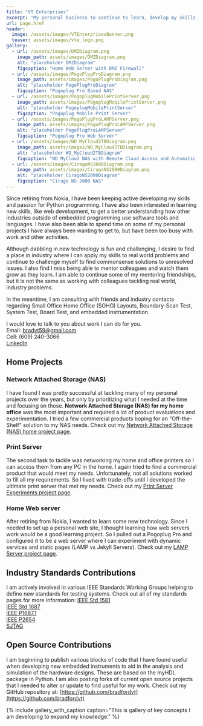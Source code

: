 ```yaml
---
title: "VT Enterprises"
excerpt: "My personal business to continue to learn, develop my skills, mentor, advise and consult on special industry topics, and make an impact on industry and those around me."
url: page.href
header:
  image: /assets/images/VTEnterprisesBanner.png
  teaser: assets/images/vte_logo.png
gallery:
  - url: /assets/images/DMZDiagram.png
    image_path: assets/images/DMZDiagram.png
    alt: "placeholder DMZDiagram"
    figcaption: "Home Web Server with DMZ Firewall"
  - url: /assets/images/PogoPlugProDiagram.png
    image_path: assets/images/PogoPlugProDiagram.png
    alt: "placeholder PogoPlugProDiagram"
    figcaption: "Pogoplug Pro Based NAS"
  - url: /assets/images/PogoplugMobilePrintServer.png
    image_path: assets/images/PogoplugMobilePrintServer.png
    alt: "placeholder PogoplugMobilePrintServer"
    figcaption: "Pogoplug Mobile Print Server"
  - url: /assets/images/PogoPlugProLAMPServer.png
    image_path: assets/images/PogoPlugProLAMPServer.png
    alt: "placeholder PogoPlugProLAMPServer"
    figcaption: "Pogoplug Pro Web Server"
  - url: /assets/images/WD_MyCloud2TBDiagram.png
    image_path: assets/images/WD_MyCloud2TBDiagram.png
    alt: "placeholder WD_MyCloud2TBDiagram"
    figcaption: "WD MyCloud NAS with Remote Cloud Access and Automatic Backup"
  - url: /assets/images/CiragoNS2000Diagram.png
    image_path: assets/images/CiragoNS2000Diagram.png
    alt: "placeholder CiragoNS2000Diagram"
    figcaption: "Cirago NS-2000 NAS"
---
```

Since retiring from Nokia, I have been keeping active developing my skills and passion for Python programming.  I have also been interested in learning new skills, like web development, to get a better understanding how other industries outside of embedded programming use software tools and languages.  I have also been able to spend time on some of my personal projects I have always been wanting to get to, but have been too busy with work and other activities.

Although dabbling in new technology is fun and challenging, I desire to find a place in industry where I can apply my skills to real world problems and continue to challenge myself to find commonsense solutions to unresolved issues.  I also find I miss being able to mentor colleagues and watch them grow as they learn.  I am able to continue some of my mentoring friendships, but it is not the same as working with colleagues tackling real world, industry problems.

In the meantime, I am consulting with friends and industry contacts regarding Small Office Home Office (SOHO) Layouts, Boundary-Scan Test, System Test, Board Test, and embedded instrumentation.

I would love to talk to you about work I can do for you.<br>
Email: [bradvt59@gmail.com](mailto:bradvt59@gmail.com)<br>
Cell: (609) 240-3066<br>
[LinkedIn](https://www.linkedin.com/in/bradfordgvantreuren)

## Home Projects
### Network Attached Storage (NAS)
I have found I was pretty successful at tackling many of my personal projects over the years, but only by prioritizing what I needed at the time and focusing on those.  **Network Attached Storage (NAS) for my home office** was the most important and required a lot of product evaluations and experimentation.  I tried a few commercial products hoping for an "Off-the-Shelf" solution to my NAS needs.  Check out my [Network Attached Storage (NAS) home project page](/home_projects/NASExperiment/index.html).
### Print Server
The second task to tackle was networking my home and office printers so I can access them from any PC in the home. I again tried to find a commercial product that would meet my needs.  Unfortunately, not all solutions worked to fill all my requirements.  So I lived with trade-offs until I developed the ultimate print server that met my needs.  Check out my [Print Server Experiments project page](/home_projects/PrintServer/index.html).
### Home Web server
After retiring from Nokia, I wanted to learn some new technology.  Since I needed to set up a personal web site, I thought learning how web servers work would be a good learning project.  So I pulled out a Pogoplug Pro and configured it to be a web server where I can experiment with dynamic services and static pages (LAMP vs Jekyll Servers).  Check out my [LAMP Server project page](/home_projects/LAMPServer/index.html).

## Industry Standards Contributions
I am actively involved in various IEEE Standards Working Groups helping to define new standards for testing systems.  Check out all of my standards pages for more information:
[IEEE Std 1581](/standards/IEEE_1581/index.html)<br>
[IEEE Std 1687](/standards/IEEE_1687_IJTAG/index.html)<br>
[IEEE P1687.1](/standards/IEEE_P1687_1/index.html)<br>
[IEEE P2654](/standards/IEEE_P2654_STAM/index.html)<br>
[SJTAG](/standards/SJTAG/index.html)

## Open Source Contributions
I am beginning to publish various blocks of code that I have found useful when developing new embedded instruments to aid in the analysis and simulation of the hardware designs.  These are based on the myHDL package in Python.  I am also posting forks of current open source projects that I needed to alter or update to find useful for my work.  Check out my GitHub repository at:
[https://github.com/bradfordvt](https://github.com/bradfordvt)

{% include gallery_with_caption caption="This is gallery of key concepts I am developing to expand my knowledge." %}
